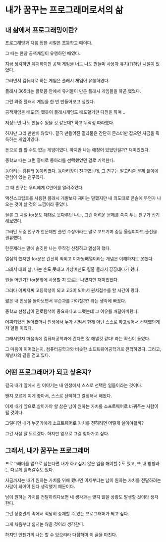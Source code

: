 # 내가 꿈꾸는 프로그래머로서의 삶

## 내 삶에서 프로그래밍이란?

프로그래밍과 처음 접한 시절은 초등학교 때이다.

그 때는 한창 공책게임이 유행하던 때였다.

지금 생각하면 유치하지만 공책 게임을 너도 나도 만들며 사용자 유치(?)하던 시절이 있었다.

그러면서 컴퓨터로 하는 게임은 플래시 게임이 유행하였다.

플래시 365라는 플랫폼 안에서 유저들이 만든 플래시 게임들을 하곤 했었다.

그런 와중 플래시 게임을 한 번 만들어보고 싶었다.

공책게임을 배포(?) 했듯이 플래시게임도 배포할거란 다짐을 하며 ..

저정도면 나도 만들수 있을 것 같은데? 하고 무작정 따라했다.

하지만 그리 만만치 않았다. 결국 만들어진 결과물은 간단히 몬스터만 잡으면 자금을 획득하는 게임이였다.

돈으로 뭘 할 수도 없는 게임이였다. 하지만 나는 애정이 있었던걸까? 재미있었다.

중학교 때는 그런 흥미로 동아리를 선택했었던 걸로 기억한다.

동아리는 컴퓨터 동아리였다. 동아리장이 친구였는데, 그 친구는 알고리즘 문제 풀이에 관심이 있는 친구였다.

그 때 친구는 우리에게 C언어를 알려주었다.

액션스크립트를 사용한 플래시 개발보다 재미는 덜했지만 내 의도대로 콘솔에 무언가 나오는 것이 날 것의 느낌이라 좋았다.

물론 그 시절 for문도 제대로 못다루던 나는, 그런 어려운 문제를 쏙쏙 푸는 친구가 신기해보였다.

그러던 도중 친구가 한문제만 풀면 수상이라는 말로 꼬드기며 중등 올림피아드 출전을 권유했다.

한문제라는 말에 솔깃한 나는 무작정 신청하고 열심히 했다.

열심히 했지만 for문은 간신히 익히고 이차원배열이라는 개념은 이해하지도 못했다.

그래서 대회 날, 나는 손도 못대고 가상머신도 킬줄 몰라서 끙끙대다가 왔다.

뭔들 어떤가? for문밖에 사용할 지 모르는 나였지만 재미있었다.

그러다 어찌저찌 고등학생이 되고 고3이 되어서 원서접수를 할 시간이 왔다.

짧은 내 인생을 돌아보면서 무슨과를 가야할까? 라는 생각에 빠졌다.

중학교 선생님이 진로탐색이 중요하다고 그랬는데 그 이유를 깨달아버렸다.

어찌되었든 돌아봤더니 인생에서 누가 시켜서 한게 아닌 스스로 하고싶어서 선택했던게 저 일들 이였다.

그래서인지 마음속에 컴퓨터공학과에 간다면 잘 해낼것 같다! 라는 확신이 들었다.

그 마음이 이어졌는지, 컴퓨터공학과와 비슷한 소프트웨어공학과로 진학하였다. 그리고, 개발자의 길을 걷고 있다.

## 어떤 프로그래머가 되고 싶은지?

결국 내가 앞에서 한 이야기는 내 인생에서 스스로 선택한 일들이라는 것이다.

왠지 모르게 이게 좋아서, 스스로 선택하고 결정해서 해왔다.

이제 내가 앞으로 살아가야 할 삶은 남이 원하는 가치를 소프트웨어로 바꿔주는 사람이 될 것이다.

그렇다면 내가 누군가에게 소프트웨어로 가치를 전하려면 어떻게 살아야할까?

그건 사실 잘 모르겠다. 하지만 앞으로 그걸 찾아가고 싶다.

## 그래서, 내가 꿈꾸는 프로그래머

프로그래머를 업으로 삼는다면 내가 하고싶지 않은 일을 해야할수도 있고, 또 내 방향과는 다르게 흘러갈수도 있다.

지금까지는 내가 원하는 가치를 위해 했다면 이제부터는 남이 원하는 가치를 전달하려는 사람이 되어야 된다 생각했기 때문이다.

남이 원하는 가치를 전달하려다보면 내 생각과는 맞지 않을 상황도 발생할 것이라 생각한다.

그런 상충관계 속에서 적당히 중재할 수 있는 프로그래머가 되고 싶다.

그게 처음부터 쉽지는 않을 것이라 생각한다.

하지만 언젠가의 나는 할 수 있으리라 다짐하며 이 글을 마친다.
